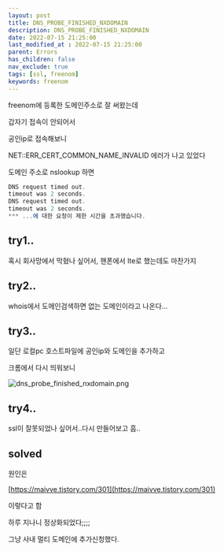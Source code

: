 ```yaml
---
layout: post
title: DNS_PROBE_FINISHED_NXDOMAIN
description: DNS_PROBE_FINISHED_NXDOMAIN
date: 2022-07-15 21:25:00
last_modified_at : 2022-07-15 21:25:00
parent: Errors
has_children: false
nav_exclude: true
tags: [ssl, freenom]
keywords: freenom
---
```


freenom에 등록한 도메인주소로 잘 써왔는데

갑자기 접속이 안되어서

공인ip로 접속해보니

NET::ERR_CERT_COMMON_NAME_INVALID 에러가 나고 있었다

도메인 주소로 nslookup 하면

```powershell
DNS request timed out.
timeout was 2 seconds.
DNS request timed out.
timeout was 2 seconds.
*** ...에 대한 요청이 제한 시간을 초과했습니다.
```

## try1..

혹시 회사망에서 막혔나 싶어서, 핸폰에서 lte로 했는데도 마찬가지

## try2..

whois에서 도메인검색하면 없는 도메인이라고 나온다…

## try3..

일단 로컬pc 호스트파일에 공인ip와 도메인을 추가하고

크롬에서 다시 띄워보니

![dns_probe_finished_nxdomain.png](../img/dns_probe_finished_nxdomain.png)

## try4..

ssl이 잘못되었나 싶어서..다시 만들어보고 흠..

## solved

원인은

[https://maivve.tistory.com/301](https://maivve.tistory.com/301)

이렇다고 함

하루 지나니 정상화되었다;;;;

그냥 사내 멀티 도메인에 추가신청했다.